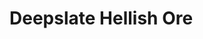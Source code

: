 # Deepslate Hellish Ore

<figure><img src="https://github.com/user-attachments/assets/6cc28f0e-7286-44e4-b39d-41d9c5fb2697" alt=""><figcaption></figcaption></figure>


